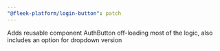 ```yaml
---
"@fleek-platform/login-button": patch
---
```


Adds reusable component AuthButton off-loading most of the logic, also includes an option for dropdown version
